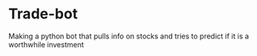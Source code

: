 # Trade-bot

Making a python bot that pulls info on stocks and tries to predict if it is a worthwhile investment
